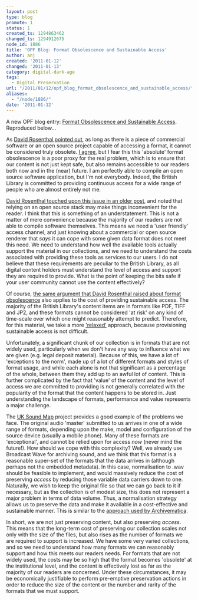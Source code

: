 ```yaml
---
layout: post
type: blog
promote: 1
status: 1
created_ts: 1294863462
changed_ts: 1294912675
node_id: 1886
title: 'OPF Blog: Format Obsolescence and Sustainable Access'
author: anj
created: '2011-01-12'
changed: '2011-01-13'
category: digital-dark-age
tags:
  - Digital Preservation
url: "/2011/01/12/opf_blog_format_obsolescence_and_sustainable_access/"
aliases:
  - "/node/1886/"
date: '2011-01-12'
---
```

A new OPF blog entry: <a href="http://openpreservation.org/knowledge/blogs/2011/01/12/format-obsolescence-and-sustainable-access/">Format Obsolescence and Sustainable Access</a>. Reproduced below...

<!--break-->

As  <a href="http://blog.dshr.org/2010/12/rob-sharpes-case-for-format-migration.html">David Rosenthal pointed out</a>, as long as there is a piece of commercial software or an open source project capable of accessing a format, it cannot be considered truly obsolete. <a href="/2010/12/22/opf_blog_obsolescence_overrated/">I agree</a>, but I fear this this 'absolute' format obsolescence is a poor proxy for the real problem, which is to ensure that our content is not just kept safe, but also remains accessible to our readers both now and in the (near) future. I am perfectly able to compile an open source software application, but I'm not everybody.  Indeed, the British Library is committed to providing continuous access for a wide range of people who are almost entirely not me.

<a href="http://blog.dshr.org/2007/04/format-obsolescence-scenarios.html">David Rosenthal touched upon this issue in an older post</a>, and noted that relying on an open source stack may make things inconvenient for the reader. I think that this is something of an understatement. This is not a matter of mere convenience because the majority of our readers are not able to compile software themselves.  This means we need a 'user friendly' access channel, and just knowing about a commercial or open source renderer that <i>says</i> it can cope with some given data format does not meet this need. We need to understand how well the available tools actually support the material in our collections, and we need to understand the costs associated with providing these tools as services to our users. I do not believe that these requirements are peculiar to the British Library, as all digital content holders must understand the level of access and support they are required to provide. What is the point of keeping the bits safe if your user community cannot use the content effectively? 

Of course, <a href="http://blog.dshr.org/2010/11/half-life-of-digital-formats.html">the same argument that David Rosenthal raised about format obsolescence</a> also applies to the cost of providing sustainable access. The majority of the British Library's content items are in formats like PDF, TIFF and JP2, and these formats cannot be considered 'at risk' on any kind of time-scale over which one might reasonably attempt to predict. Therefore, for this material, we take a more <a href="http://blog.dshr.org/2007/05/format-obsolescence-prostate-cancer-of.html">'relaxed'</a> approach, because provisioning sustainable access is not difficult. 

Unfortunately, a significant chunk of our collection is in formats that are not widely used, particularly when we don't have any way to influence what we are given (e.g. legal deposit material). Because of this, we have a lot of 'exceptions to the norm', made up of a lot of different formats and styles of format usage, and while each alone is not that significant as a percentage of the whole, between them they add up to an awful lot of content. This is further complicated by the fact that 'value' of the content and the level of access we are committed to providing is not generally correlated with the popularity of the format that the content happens to be stored in. Just understanding the landscape of formats, performance and value represents a major challenge.

The <a href="http://sounds.bl.uk/uksoundmap">UK Sound Map</a> project provides a good example of the problems we face. The original audio 'master' submitted to us arrives in one of a wide range of formats, depending upon the make, model and configuration of the source device (usually a mobile phone). Many of these formats are 'exceptional', and cannot be relied upon for access <i>now</i> (never mind the future!). How should we cope with this complexity? Well, we already use Broadcast Wave for archiving sound, and we think that this format is a reasonable super-set of the formats that the data arrives in (although perhaps not the embedded metadata). In this case, normalisation to .wav should be feasible to implement, and would massively reduce the cost of preserving <i>access</i> by reducing those variable data carriers down to one. Naturally, we wish to keep the original file so that we can go back to it if necessary, but as the collection is of modest size, this does not represent a major problem in terms of data volume. Thus, a normalisation strategy allows us to preserve the data and make it available in a cost-effective and sustainable manner. This is similar to the <a href="http://archivematica.org/wiki/index.php?title=Media_type_preservation_plans">approach used by Archivematica</a>. 

In short, we are not just preserving content, but also preserving <i>access</i>. This means that the long-term cost of preserving our collection scales not only with the size of the files, but also rises as the number of formats we are required to support is increased. We have some very varied collections, and so we need to understand how many formats we can reasonably support and how this meets our readers needs. For formats that are not widely used, the costs may be so high that the format becomes 'obsolete' at the institutional level, and the content is effectively lost as far as the majority of our readers are concerned. Under these circumstances, it may be economically justifiable to perform pre-emptive preservation actions in order to reduce the size of the content or the number and rarity of the formats that we must support.
